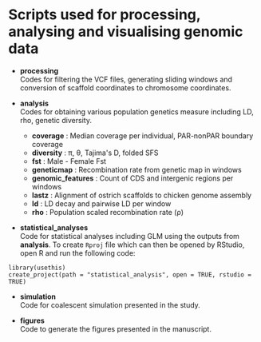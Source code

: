 # Scripts used for processing, analysing and visualising genomic data

- **processing** <br>
Codes for filtering the VCF files, generating sliding windows and conversion of scaffold coordinates to chromosome coordinates.

- **analysis** <br>
Codes for obtaining various population genetics measure including LD, rho, genetic diversity. 
    * **coverage** : Median coverage per individual, PAR-nonPAR boundary coverage
    * **diversity** : π, θ, Tajima's D, folded SFS
    * **fst** : Male - Female Fst
    * **geneticmap** : Recombination rate from genetic map in windows
    * **genomic_features** : Count of CDS and intergenic regions per windows
    * **lastz** : Alignment of ostrich scaffolds to chicken genome assembly 
    * **ld** : LD decay and pairwise LD per window
    * **rho** : Population scaled recombination rate (ρ) 

- **statistical_analyses** <br>
Code for statistical analyses including GLM using the outputs from **analysis**.
To create `Rproj` file which can then be opened by RStudio, open R and run the following code:

```
library(usethis)
create_project(path = "statistical_analysis", open = TRUE, rstudio = TRUE)
```

- **simulation** <br>
Code for coalescent simulation presented in the study.

- **figures** <br>
Code to generate the figures presented in the manuscript.


